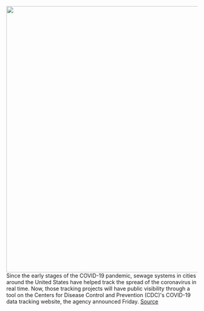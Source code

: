 <img src='https://cdn.vox-cdn.com/thumbor/o8qO2EL8MJqMdLteO9BzRZkjhUU=/0x0:2040x1360/1200x800/filters:focal(857x517:1183x843)/cdn.vox-cdn.com/uploads/chorus_image/image/70472478/acastro_200428_1777_coronavirus_0003.0.0.jpg' width='700px' /><br/>
Since the early stages of the COVID-19 pandemic, sewage systems in cities around the United States have helped track the spread of the coronavirus in real time. Now, those tracking projects will have public visibility through a tool on the Centers for Disease Control and Prevention (CDC)'s COVID-19 data tracking website, the agency announced Friday.
<a href='https://www.theverge.com/2022/2/4/22917887/cdc-covid-19-wastewater-tracking-pandemic'> Source <a/>